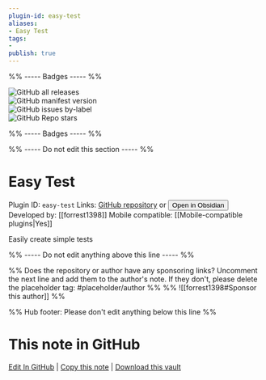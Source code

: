```yaml
---
plugin-id: easy-test
aliases:
- Easy Test
tags: 
- 
publish: true
---
```


%% ----- Badges ----- %%

![GitHub all releases](https://img.shields.io/github/downloads/forrest1398/obsidian-easyTest-plugin/total?color=573E7A&logo=github&style=for-the-badge)   
![GitHub manifest version](https://img.shields.io/github/manifest-json/v/forrest1398/obsidian-easyTest-plugin?color=573E7A&logo=github&style=for-the-badge)   
![GitHub issues by-label](https://img.shields.io/github/issues/forrest1398/obsidian-easyTest-plugin/help%20wanted?color=573E7A&logo=github&style=for-the-badge)   
![GitHub Repo stars](https://img.shields.io/github/stars/forrest1398/obsidian-easyTest-plugin?color=573E7A&logo=github&style=for-the-badge)

%% ----- Badges ----- %%

%% ----- Do not edit this section ----- %%

# Easy Test

Plugin ID: `easy-test`
Links: [GitHub repository](https://github.com/forrest1398/obsidian-easyTest-plugin) or [<button id=HH>Open in Obsidian</button>](obsidian://show-plugin?id=easy-test)
Developed by: [[forrest1398]]
Mobile compatible: [[Mobile-compatible plugins|Yes]]

Easily create simple tests

%% ----- Do not edit anything above this line ----- %% 

%% Does the repository or author have any sponsoring links? Uncomment the next line and add them to the author's note. If they don't, please delete the placeholder tag: #placeholder/author %%
%% ![[forrest1398#Sponsor this author]] %%

%% Hub footer: Please don't edit anything below this line %%

# This note in GitHub

<span class="git-footer">[Edit In GitHub](https://github.dev/obsidian-community/obsidian-hub/blob/main/02%20-%20Community%20Expansions/02.05%20All%20Community%20Expansions/Plugins/easy-test.md "git-hub-edit-note") | [Copy this note](https://raw.githubusercontent.com/obsidian-community/obsidian-hub/main/02%20-%20Community%20Expansions/02.05%20All%20Community%20Expansions/Plugins/easy-test.md "git-hub-copy-note") | [Download this vault](https://github.com/obsidian-community/obsidian-hub/archive/refs/heads/main.zip "git-hub-download-vault") </span>
